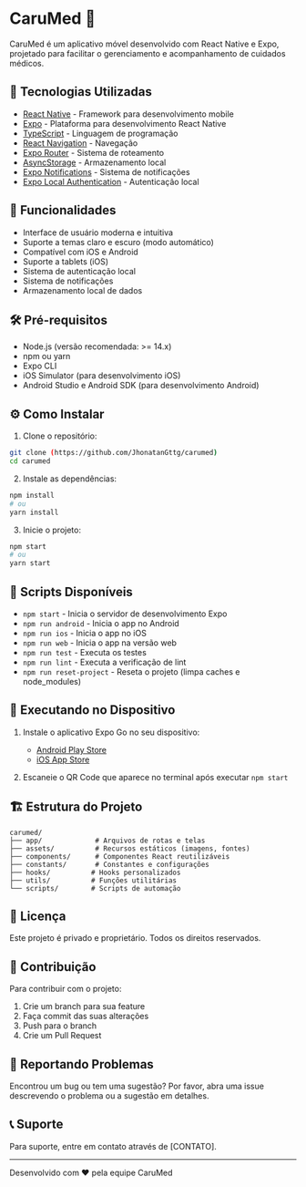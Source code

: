 # CaruMed 🏥

CaruMed é um aplicativo móvel desenvolvido com React Native e Expo, projetado para facilitar o gerenciamento e acompanhamento de cuidados médicos.

## 🚀 Tecnologias Utilizadas

- [React Native](https://reactnative.dev/) - Framework para desenvolvimento mobile
- [Expo](https://expo.dev/) - Plataforma para desenvolvimento React Native
- [TypeScript](https://www.typescriptlang.org/) - Linguagem de programação
- [React Navigation](https://reactnavigation.org/) - Navegação
- [Expo Router](https://docs.expo.dev/router/introduction/) - Sistema de roteamento
- [AsyncStorage](https://react-native-async-storage.github.io/async-storage/) - Armazenamento local
- [Expo Notifications](https://docs.expo.dev/versions/latest/sdk/notifications/) - Sistema de notificações
- [Expo Local Authentication](https://docs.expo.dev/versions/latest/sdk/local-authentication/) - Autenticação local

## 📱 Funcionalidades

- Interface de usuário moderna e intuitiva
- Suporte a temas claro e escuro (modo automático)
- Compatível com iOS e Android
- Suporte a tablets (iOS)
- Sistema de autenticação local
- Sistema de notificações
- Armazenamento local de dados

## 🛠️ Pré-requisitos

- Node.js (versão recomendada: >= 14.x)
- npm ou yarn
- Expo CLI
- iOS Simulator (para desenvolvimento iOS)
- Android Studio e Android SDK (para desenvolvimento Android)

## ⚙️ Como Instalar

1. Clone o repositório:
```bash
git clone (https://github.com/JhonatanGttg/carumed)
cd carumed
```

2. Instale as dependências:
```bash
npm install
# ou
yarn install
```

3. Inicie o projeto:
```bash
npm start
# ou
yarn start
```

## 📝 Scripts Disponíveis

- `npm start` - Inicia o servidor de desenvolvimento Expo
- `npm run android` - Inicia o app no Android
- `npm run ios` - Inicia o app no iOS
- `npm run web` - Inicia o app na versão web
- `npm run test` - Executa os testes
- `npm run lint` - Executa a verificação de lint
- `npm run reset-project` - Reseta o projeto (limpa caches e node_modules)

## 📱 Executando no Dispositivo

1. Instale o aplicativo Expo Go no seu dispositivo:
   - [Android Play Store](https://play.google.com/store/apps/details?id=host.exp.exponent)
   - [iOS App Store](https://apps.apple.com/app/expo-go/id982107779)

2. Escaneie o QR Code que aparece no terminal após executar `npm start`

## 🏗️ Estrutura do Projeto

```
carumed/
├── app/             # Arquivos de rotas e telas
├── assets/          # Recursos estáticos (imagens, fontes)
├── components/      # Componentes React reutilizáveis
├── constants/       # Constantes e configurações
├── hooks/          # Hooks personalizados
├── utils/          # Funções utilitárias
└── scripts/        # Scripts de automação
```

## 📄 Licença

Este projeto é privado e proprietário. Todos os direitos reservados.

## 👥 Contribuição

Para contribuir com o projeto:

1. Crie um branch para sua feature
2. Faça commit das suas alterações
3. Push para o branch
4. Crie um Pull Request

## 🐛 Reportando Problemas

Encontrou um bug ou tem uma sugestão? Por favor, abra uma issue descrevendo o problema ou a sugestão em detalhes.

## 📞 Suporte

Para suporte, entre em contato através de [CONTATO].

---

Desenvolvido com ❤️ pela equipe CaruMed 

